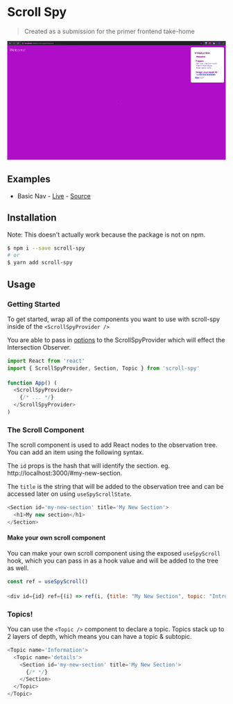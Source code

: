 # Scroll Spy

> Created as a submission for the primer frontend take-home

<img src='./screenshot.gif'/>

## Examples

- Basic Nav - [Live](https://lucas8.github.io/scroll-spy) - [Source](./example)

## Installation

Note: This doesn't actually work because the package is not on npm.

```bash
$ npm i --save scroll-spy
# or
$ yarn add scroll-spy
```

## Usage

### Getting Started

To get started, wrap all of the components you want to use with scroll-spy inside of the `<ScrollSpyProvider />`

You are able to pass in [options](https://developer.mozilla.org/en-US/docs/Web/API/Intersection_Observer_API#Intersection_observer_options) to the ScrollSpyProvider which will effect the Intersection Observer.

```js
import React from 'react'
import { ScrollSpyProvider, Section, Topic } from 'scroll-spy'

function App() (
  <ScrollSpyProvider>
    {/* ... */}
  </ScrollSpyProvider>
)
```

### The Scroll Component

The scroll component is used to add React nodes to the observation tree. You can add an item using the following syntax.

The `id` props is the hash that will identify the section.
eg. http://localhost:3000/#my-new-section.

The `title` is the string that will be added to the observation tree and can be accessed later on using `useSpyScrollState`.

```js
<Section id='my-new-section' title='My New Section'>
  <h1>My new section</h1>
</Section>
```

#### Make your own scroll component

You can make your own scroll component using the exposed `useSpyScroll` hook, which you can pass in as a hook value and will be added to the tree as well.

```js
const ref = useSpyScroll()

<div id={id} ref={(i) => ref(i, {title: "My New Section", topic: "Intro to Elixir"})}></div>
```

### Topics!

You can use the `<Topic />` component to declare a topic. Topics stack up to 2 layers of depth, which means you can have a topic & subtopic.

```js
<Topic name='Information'>
  <Topic name='details'>
    <Section id='my-new-section' title='My New Section'>
      {/* */}
    </Section>
  </Topic>
</Topic>
```
